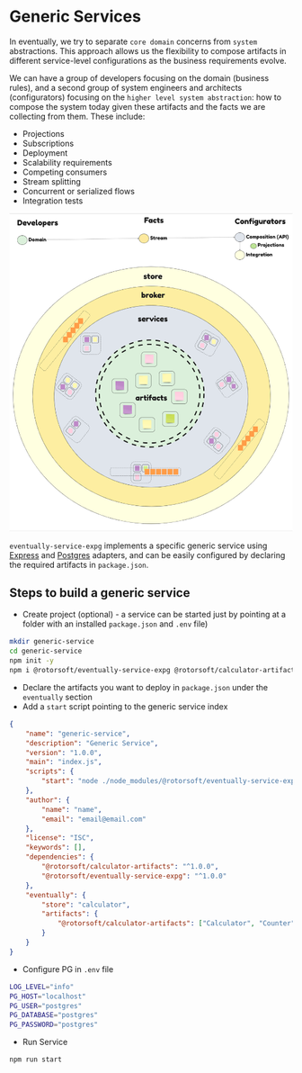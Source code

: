 # Generic Services

In eventually, we try to separate `core domain` concerns from `system` abstractions. This approach allows us the flexibility to compose artifacts in different service-level configurations as the business requirements evolve.

We can have a group of developers focusing on the domain (business rules), and a second group of system engineers and architects (configurators) focusing on the `higher level system abstraction`: how to compose the system today given these artifacts and the facts we are collecting from them. These include:

- Projections
- Subscriptions
- Deployment
- Scalability requirements
- Competing consumers
- Stream splitting
- Concurrent or serialized flows
- Integration tests

![Layers](./assets/layers.png)

`eventually-service-expg` implements a specific generic service using [Express](../eventually-express/README.md) and [Postgres](../eventually-pg/README.md) adapters, and can be easily configured by declaring the required artifacts in `package.json`.

## Steps to build a generic service

- Create project (optional) - a service can be started just by pointing at a folder with an installed `package.json` and `.env` file)

```bash
mkdir generic-service
cd generic-service
npm init -y
npm i @rotorsoft/eventually-service-expg @rotorsoft/calculator-artifacts
```

- Declare the artifacts you want to deploy in `package.json` under the `eventually` section
- Add a `start` script pointing to the generic service index

```json
{
    "name": "generic-service",
    "description": "Generic Service",
    "version": "1.0.0",
    "main": "index.js",
    "scripts": {
        "start": "node ./node_modules/@rotorsoft/eventually-service-expg/dist"
    },
    "author": {
        "name": "name",
        "email": "email@email.com"
    },
    "license": "ISC",
    "keywords": [],
    "dependencies": {
        "@rotorsoft/calculator-artifacts": "^1.0.0",
        "@rotorsoft/eventually-service-expg": "^1.0.0"
    },
    "eventually": {
        "store": "calculator",
        "artifacts": {
            "@rotorsoft/calculator-artifacts": ["Calculator", "Counter", "PressKeyAdapter"]
        }
    }
}
```

- Configure PG in `.env` file

```bash
LOG_LEVEL="info"
PG_HOST="localhost"
PG_USER="postgres"
PG_DATABASE="postgres"
PG_PASSWORD="postgres"
```

- Run Service

```bash
npm run start
```
